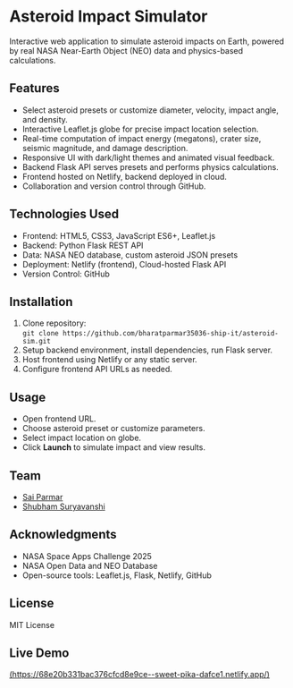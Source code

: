 # Asteroid Impact Simulator
Interactive web application to simulate asteroid impacts on Earth, powered by real NASA Near-Earth Object (NEO) data and physics-based calculations.
## Features
- Select asteroid presets or customize diameter, velocity, impact angle, and density.
- Interactive Leaflet.js globe for precise impact location selection.
- Real-time computation of impact energy (megatons), crater size, seismic magnitude, and damage description.
- Responsive UI with dark/light themes and animated visual feedback.
- Backend Flask API serves presets and performs physics calculations.
- Frontend hosted on Netlify, backend deployed in cloud.
- Collaboration and version control through GitHub.
## Technologies Used
- Frontend: HTML5, CSS3, JavaScript ES6+, Leaflet.js
- Backend: Python Flask REST API
- Data: NASA NEO database, custom asteroid JSON presets
- Deployment: Netlify (frontend), Cloud-hosted Flask API
- Version Control: GitHub
## Installation
1. Clone repository:  
   `git clone https://github.com/bharatparmar35036-ship-it/asteroid-sim.git`
2. Setup backend environment, install dependencies, run Flask server.
3. Host frontend using Netlify or any static server.
4. Configure frontend API URLs as needed.
## Usage
- Open frontend URL.
- Choose asteroid preset or customize parameters.
- Select impact location on globe.
- Click **Launch** to simulate impact and view results.
## Team
- [Sai Parmar](https://www.linkedin.com/in/sai-parmar-512159313/)  
- [Shubham Suryavanshi](https://www.linkedin.com/in/shubham-suryavanshi-14a018318/)
## Acknowledgments
- NASA Space Apps Challenge 2025  
- NASA Open Data and NEO Database  
- Open-source tools: Leaflet.js, Flask, Netlify, GitHub
## License
MIT License
## Live Demo
[(https://68e20b331bac376cfcd8e9ce--sweet-pika-dafce1.netlify.app/)](https://68e20b331bac376cfcd8e9ce--sweet-pika-dafce1.netlify.app/)
